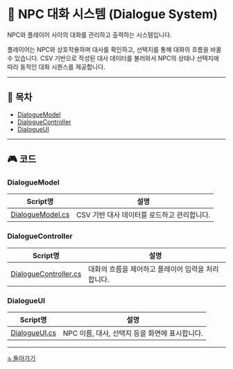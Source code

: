 # 🧭 NPC 대화 시스템 (Dialogue System)

NPC와 플레이어 사이의 대화를 관리하고 출력하는 시스템입니다.

플레이어는 NPC와 상호작용하며 대사를 확인하고, 선택지를 통해 대화의 흐름을 바꿀 수 있습니다.
CSV 기반으로 작성된 대사 데이터를 불러와서 NPC의 상태나 선택지에 따라 동적인 대화 시퀀스를 제공합니다.

---

## 📌 목차

- [DialogueModel](#DialogueModel)
- [DialogueController](#DialogueController)
- [DialogueUI](#DialogueUI)

---

## 🎮 코드

### DialogueModel

| Script명                             | 설명                                        |
| ------------------------------------ | ------------------------------------------- |
| [DialogueModel.cs](DialogueModel.cs) | CSV 기반 대사 데이터를 로드하고 관리합니다. |

### DialogueController

| Script명                                   | 설명                                               |
| ------------------------------------------ | -------------------------------------------------- |
| [DialogueController.cs](DialogueController.cs) | 대화의 흐름을 제어하고 플레이어 입력을 처리합니다. |

### DialogueUI

| Script명                             | 설명                                           |
| ------------------------------------ | ---------------------------------------------- |
| [DialogueUI.cs](../UI/DialogueUI.cs) | NPC 이름, 대사, 선택지 등을 화면에 표시합니다. |



---

[🔝 돌아가기](../../../../README.md)

